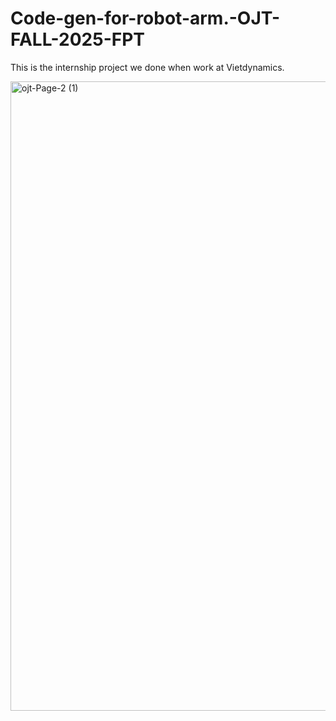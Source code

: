# Code-gen-for-robot-arm.-OJT-FALL-2025-FPT
This is the internship project we done when work at Vietdynamics.


<img width="856" height="1007" alt="ojt-Page-2 (1)" src="https://github.com/user-attachments/assets/1048561f-e310-4200-9dbd-75300054adbb" />
